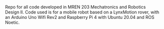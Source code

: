 Repo for all code developed in MREN 203 Mechatronics and Robotics Design II. Code used is for a mobile robot based on a LynxMotion rover, with an Arduino Uno Wifi Rev2 and Raspberry Pi 4 with Ubuntu 20.04 and ROS Noetic.
